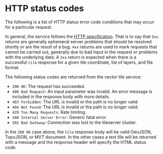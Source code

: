 # HTTP status codes

The following is a list of HTTP status error code conditions that may occur for a particular request.

In general, the service follows the [HTTP specification](https://en.wikipedia.org/wiki/List_of_HTTP_status_codes). That is to say that `5xx` returns are generally ephemeral server problems that should be resolved shortly or are the result of a bug. `4xx` returns are used to mark requests that cannot be carried out, generally due to bad input in the request or problems with the underlying data. A `2xx` return is expected when there is a successful `tile` response for a given tile coordinate, list of layers, and file format.

The following status codes are returned from the vector tile service:

- `200 OK`: The request has succeeded.
- `400 Bad Request`: An input parameter was invalid. An error message is included in the response body with more details.
- `403 Forbidden`: The URL is invalid or the path is no longer valid.
- `404 Not Found`: The URL is invalid or the path is no longer valid.
- `429 Too Many Requests`: Rate limiting.
- `500 Internal Server Error`: Generic fatal error.
- `502 Bad Gateway`: Connection was lost to the tileserver cluster.

In the `200 OK` case above, the `tile` response body will be valid GeoJSON, TopoJSON, or MVT document. In the other cases a text file will be returned with a message and the response header will specify the HTML status code.